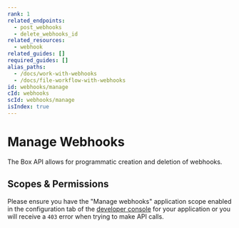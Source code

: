 ```yaml
---
rank: 1
related_endpoints:
  - post_webhooks
  - delete_webhooks_id
related_resources:
  - webhook
related_guides: []
required_guides: []
alias_paths:
  - /docs/work-with-webhooks
  - /docs/file-workflow-with-webhooks
id: webhooks/manage
cId: webhooks
scId: webhooks/manage
isIndex: true
---
```


# Manage Webhooks

The Box API allows for programmatic creation and deletion of webhooks.

## Scopes & Permissions

Please ensure you have the "Manage webhooks" application scope enabled in the
configuration tab of the [developer console][console] for your application or
you will receive a `403` error when trying to make API calls.

[console]: https://app.box.com/developers/console
